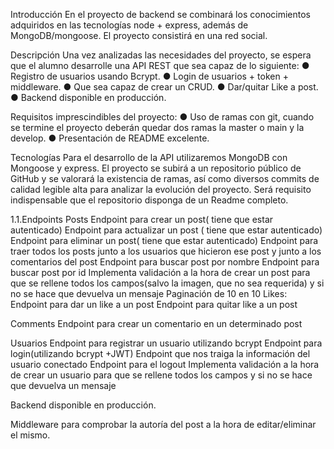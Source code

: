 Introducción
En el proyecto de backend se combinará los conocimientos adquiridos en las
tecnologías node + express, además de MongoDB/mongoose.
El proyecto consistirá en una red social.

Descripción
Una vez analizadas las necesidades del proyecto, se espera
que el alumno desarrolle una API REST que sea capaz de lo siguiente:
● Registro de usuarios usando Bcrypt.
● Login de usuarios + token + middleware.
● Que sea capaz de crear un CRUD.
● Dar/quitar Like a post.
● Backend disponible en producción.

Requisitos imprescindibles del proyecto:
● Uso de ramas con git, cuando se termine el proyecto deberán quedar dos ramas la master o main y la develop.
● Presentación de README excelente.


Tecnologías
Para el desarrollo de la API utilizaremos MongoDB con Mongoose y express.
El proyecto se subirá a un repositorio público de GitHub y se valorará la
existencia de ramas, así como diversos commits de calidad legible alta para
analizar la evolución del proyecto.
Será requisito indispensable que el repositorio disponga de un Readme
completo.

1.1.Endpoints
  Posts
Endpoint para crear un post( tiene que estar autenticado)
Endpoint para actualizar un post ( tiene que estar autenticado)
Endpoint para eliminar un post( tiene que estar autenticado)
Endpoint para traer todos los posts junto a los usuarios que hicieron ese post y junto a los comentarios del post
Endpoint para buscar post por nombre
Endpoint para buscar post por id
Implementa validación a la hora de crear un post para que se rellene todos los campos(salvo la imagen, que no sea requerida) y si no se hace que devuelva un mensaje
Paginación de 10 en 10
Likes:
Endpoint para dar un like a un post
Endpoint para quitar like a un post

  Comments
Endpoint para crear un comentario en un determinado post

 Usuarios
Endpoint para registrar un usuario utilizando bcrypt
Endpoint para login(utilizando bcrypt +JWT)
Endpoint que nos traiga la información del usuario conectado
Endpoint para el logout
Implementa validación a la hora de crear un usuario para que se rellene todos los campos y si no se hace que devuelva un mensaje

Backend disponible en producción.

Middleware para comprobar la autoría del post a la hora de editar/eliminar el mismo.

